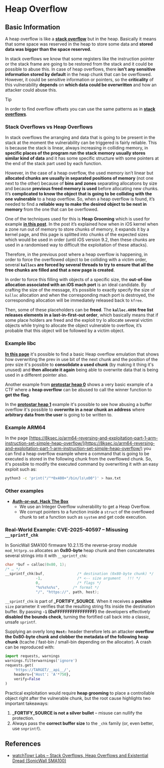 # Heap Overflow

## Basic Information

A heap overflow is like a [**stack overflow**](../stack-overflow/index.html) but in the heap. Basically it means that some space was reserved in the heap to store some data and **stored data was bigger than the space reserved.**

In stack overflows we know that some registers like the instruction pointer or the stack frame are going to be restored from the stack and it could be possible to abuse this. In case of heap overflows, there **isn't any sensitive information stored by default** in the heap chunk that can be overflowed. However, it could be sensitive information or pointers, so the **criticality** of this vulnerability **depends** on **which data could be overwritten** and how an attacker could abuse this.

> [!TIP]
> In order to find overflow offsets you can use the same patterns as in [**stack overflows**](../stack-overflow/index.html#finding-stack-overflows-offsets).

### Stack Overflows vs Heap Overflows

In stack overflows the arranging and data that is going to be present in the stack at the moment the vulnerability can be triggered is fairly reliable. This is because the stack is linear, always increasing in colliding memory, in **specific places of the program run the stack memory usually stores similar kind of data** and it has some specific structure with some pointers at the end of the stack part used by each function.

However, in the case of a heap overflow, the used memory isn’t linear but **allocated chunks are usually in separated positions of memory** (not one next to the other) because of **bins and zones** separating allocations by size and because **previous freed memory is used** before allocating new chunks. It’s **complicated to know the object that is going to be colliding with the one vulnerable** to a heap overflow. So, when a heap overflow is found, it’s needed to find a **reliable way to make the desired object to be next in memory** from the one that can be overflowed.

One of the techniques used for this is **Heap Grooming** which is used for example [**in this post**](https://azeria-labs.com/grooming-the-ios-kernel-heap/). In the post it’s explained how when in iOS kernel when a zone run out of memory to store chunks of memory, it expands it by a kernel page, and this page is splitted into chunks of the expected sizes which would be used in order (until iOS version 9.2, then these chunks are used in a randomised way to difficult the exploitation of these attacks).

Therefore, in the previous post where a heap overflow is happening, in order to force the overflowed object to be colliding with a victim order, several **`kallocs` are forced by several threads to try to ensure that all the free chunks are filled and that a new page is created**.

In order to force this filling with objects of a specific size, the **out-of-line allocation associated with an iOS mach port** is an ideal candidate. By crafting the size of the message, it’s possible to exactly specify the size of `kalloc` allocation and when the corresponding mach port is destroyed, the corresponding allocation will be immediately released back to `kfree`.

Then, some of these placeholders can be **freed**. The **`kalloc.4096` free list releases elements in a last-in-first-out order**, which basically means that if some place holders are freed and the exploit try lo allocate several victim objects while trying to allocate the object vulnerable to overflow, it’s probable that this object will be followed by a victim object.

### Example libc

[**In this page**](https://guyinatuxedo.github.io/27-edit_free_chunk/heap_consolidation_explanation/index.html) it's possible to find a basic Heap overflow emulation that shows how overwriting the prev in use bit of the next chunk and the position of the prev size it's possible to **consolidate a used chunk** (by making it thing it's unused) and **then allocate it again** being able to overwrite data that is being used in a different pointer also.

Another example from [**protostar heap 0**](https://guyinatuxedo.github.io/24-heap_overflow/protostar_heap0/index.html) shows a very basic example of a CTF where a **heap overflow** can be abused to call the winner function to **get the flag**.

In the [**protostar heap 1**](https://guyinatuxedo.github.io/24-heap_overflow/protostar_heap1/index.html) example it's possible to see how abusing a buffer overflow it's possible to **overwrite in a near chunk an address** where **arbitrary data from the user** is going to be written to.

### Example ARM64

In the page [https://8ksec.io/arm64-reversing-and-exploitation-part-1-arm-instruction-set-simple-heap-overflow/](https://8ksec.io/arm64-reversing-and-exploitation-part-1-arm-instruction-set-simple-heap-overflow/) you can find a heap overflow example where a command that is going to be executed is stored in the following chunk from the overflowed chunk. So, it's possible to modify the executed command by overwriting it with an easy exploit such as:

```bash
python3 -c 'print("/"*0x400+"/bin/ls\x00")' > hax.txt
```

### Other examples

- [**Auth-or-out. Hack The Box**](https://7rocky.github.io/en/ctf/htb-challenges/pwn/auth-or-out/)
  - We use an Integer Overflow vulnerability to get a Heap Overflow.
  - We corrupt pointers to a function inside a `struct` of the overflowed chunk to set a function such as `system` and get code execution.

### Real-World Example: CVE-2025-40597 – Misusing `__sprintf_chk`

In SonicWall SMA100 firmware 10.2.1.15 the reverse-proxy module `mod_httprp.so` allocates an **0x80-byte** heap chunk and then concatenates several strings into it with `__sprintf_chk`:

```c
char *buf = calloc(0x80, 1);
/* … */
__sprintf_chk(buf,               /* destination (0x80-byte chunk) */
              -1,                /* <-- size argument   !!! */
              0,                 /* flags */
              "%s%s%s%s",      /* format */
              "/", "https://", path, host);
```

`__sprintf_chk` is part of **_FORTIFY_SOURCE**.  When it receives a **positive** `size` parameter it verifies that the resulting string fits inside the destination buffer.  By passing **`-1` (0xFFFFFFFFFFFFFFFF)** the developers effectively **disabled the bounds check**, turning the fortified call back into a classic, unsafe `sprintf`.

Supplying an overly long **`Host:`** header therefore lets an attacker **overflow the 0x80-byte chunk and clobber the metadata of the following heap chunk** (tcache / fast-bin / small-bin depending on the allocator).  A crash can be reproduced with:

```python
import requests, warnings
warnings.filterwarnings('ignore')
requests.get(
    'https://TARGET/__api__/',
    headers={'Host': 'A'*750},
    verify=False
)
```

Practical exploitation would require **heap grooming** to place a controllable object right after the vulnerable chunk, but the root cause highlights two important takeaways:

1. **_FORTIFY_SOURCE is not a silver bullet** – misuse can nullify the protection.
2. Always pass the **correct buffer size** to the `_chk` family (or, even better, use `snprintf`).

## References
* [watchTowr Labs – Stack Overflows, Heap Overflows and Existential Dread (SonicWall SMA100)](https://labs.watchtowr.com/stack-overflows-heap-overflows-and-existential-dread-sonicwall-sma100-cve-2025-40596-cve-2025-40597-and-cve-2025-40598/)

